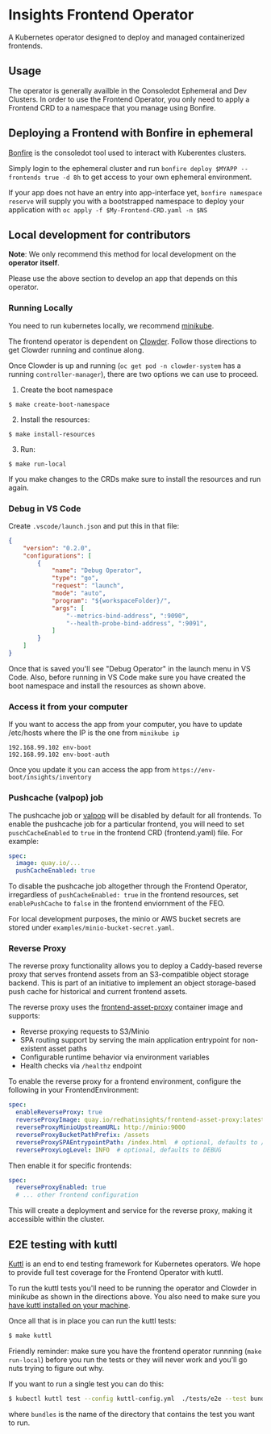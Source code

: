 # Insights Frontend Operator

A Kubernetes operator designed to deploy and managed containerized frontends.

## Usage

The operator is generally availble in the Consoledot Ephemeral and Dev Clusters. In order to use the Frontend Operator, 
you only need to apply a Frontend CRD to a namespace that you manage using Bonfire. 

## Deploying a Frontend with Bonfire in ephemeral

[Bonfire](https://github.com/RedHatInsights/bonfire#bonfire-) is the consoledot tool used to interact with Kuberentes clusters.

Simply login to the ephemeral cluster and run `bonfire deploy $MYAPP --frontends true -d 8h` to get access to your own ephemeral environment. 

If your app does not have an entry into app-interface yet, `bonfire namespace reserve` will supply you with a bootstrapped
namespace to deploy your application with `oc apply -f $My-Frontend-CRD.yaml -n $NS`

## Local development for contributors

**Note**: We only recommend this method for local development on the **operator** **itself**.

Please use the above section to develop an app that depends on this operator.  

### Running Locally

You need to run kubernetes locally, we recommend [minikube](https://minikube.sigs.k8s.io/docs/).

The frontend operator is dependent on [Clowder](https://github.com/RedHatInsights/clowder#getting-clowder). 
Follow those directions to get Clowder running and continue along.  

Once Clowder is up and running (`oc get pod -n clowder-system` has a running `controller-manager`), there are two
options we can use to proceed. 

1. Create the boot namespace
```
$ make create-boot-namespace
```

2. Install the resources:
```
$ make install-resources
```

3. Run:
```
$ make run-local
```

If you make changes to the CRDs make sure to install the resources and run again.


### Debug in VS Code
Create `.vscode/launch.json` and put this in that file:

```json
{
    "version": "0.2.0",
    "configurations": [
        {
            "name": "Debug Operator",
            "type": "go",
            "request": "launch",
            "mode": "auto",
            "program": "${workspaceFolder}/",
            "args": [
                "--metrics-bind-address", ":9090",
                "--health-probe-bind-address", ":9091",
            ]
        }
    ]
}
```
Once that is saved you'll see "Debug Operator" in the launch menu in VS Code. Also, before running in VS Code make sure you have created the boot namespace and install the resources as shown above.

### Access it from your computer

If you want to access the app from your computer, you have to update /etc/hosts where the IP is the one from `minikube ip`

```
192.168.99.102 env-boot
192.168.99.102 env-boot-auth
```

Once you update it you can access the app from `https://env-boot/insights/inventory`

### Pushcache (valpop) job

The pushcache job or [valpop](https://github.com/RedHatInsights/valpop) will be disabled by default for all frontends.
To enable the pushcache job for a particular frontend, you will need to set `puschCacheEnabled` to `true` in the frontend CRD (frontend.yaml) file. For example:

```yaml
spec:
  image: quay.io/...
  pushCacheEnabled: true
```

To disable the pushcache job altogether through the Frontend Operator, irregardless of `pushCacheEnabled: true` in the frontend resources, set `enablePushCache` to `false` in the frontend enviornment of the FEO.

For local development purposes, the minio or AWS bucket secrets are stored under `examples/minio-bucket-secret.yaml`.

### Reverse Proxy

The reverse proxy functionality allows you to deploy a Caddy-based reverse proxy that serves frontend assets from an S3-compatible object storage backend. This is part of an initiative to implement an object storage-based push cache for historical and current frontend assets.

The reverse proxy uses the [frontend-asset-proxy](https://github.com/RedHatInsights/frontend-asset-proxy) container image and supports:

- Reverse proxying requests to S3/Minio
- SPA routing support by serving the main application entrypoint for non-existent asset paths
- Configurable runtime behavior via environment variables
- Health checks via `/healthz` endpoint

To enable the reverse proxy for a frontend environment, configure the following in your FrontendEnvironment:

```yaml
spec:
  enableReverseProxy: true
  reverseProxyImage: quay.io/redhatinsights/frontend-asset-proxy:latest
  reverseProxyMinioUpstreamURL: http://minio:9000
  reverseProxyBucketPathPrefix: /assets
  reverseProxySPAEntrypointPath: /index.html  # optional, defaults to /index.html
  reverseProxyLogLevel: INFO  # optional, defaults to DEBUG
```

Then enable it for specific frontends:

```yaml
spec:
  reverseProxyEnabled: true
  # ... other frontend configuration
```

This will create a deployment and service for the reverse proxy, making it accessible within the cluster.

## E2E testing with kuttl

[Kuttl](https://kuttl.dev/) is an end to end testing framework for Kubernetes operators. We hope to provide full test coverage for the Frontend Operator with kuttl.

To run the kuttl tests you'll need to be running the operator and Clowder in minikube as shown in the directions above. You also need to make sure you [have kuttl installed on your machine](https://kuttl.dev/docs/cli.html#setup-the-kuttl-kubectl-plugin).

Once all that is in place you can run the kuttl tests:

```bash
$ make kuttl
```
Friendly reminder: make sure you have the frontend operator runnning (`make run-local`) before you run the tests or they will never work and you'll go nuts trying to figure out why.

If you want to run a single test you can do this:
```bash
$ kubectl kuttl test --config kuttl-config.yml  ./tests/e2e --test bundles
```
where `bundles` is the name of the directory that contains the test you want to run.
